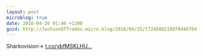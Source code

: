 ```yaml
---
layout: post
microblog: true
date: 2016-04-26 01:46 +1300
guid: http://JacksonOfTrades.micro.blog/2016/04/25/t724580219978440704.html
---
```

Sharkovision→ [t.co/ybfMSKLHU...](https://t.co/ybfMSKLHUI)
